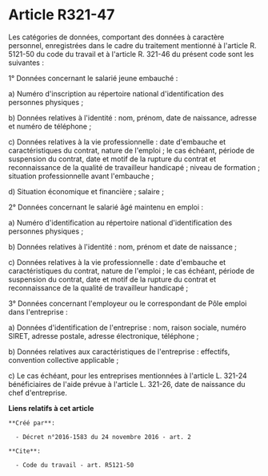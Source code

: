 # Article R321-47

Les catégories de données, comportant des données à caractère personnel, enregistrées dans le cadre du traitement mentionné à
l'article R. 5121-50 du code du travail et à l'article R. 321-46 du présent code sont les suivantes :

1° Données concernant le salarié jeune embauché :

a) Numéro d'inscription au répertoire national d'identification des personnes physiques ;

b) Données relatives à l'identité : nom, prénom, date de naissance, adresse et numéro de téléphone ;

c) Données relatives à la vie professionnelle : date d'embauche et caractéristiques du contrat, nature de l'emploi ; le cas
échéant, période de suspension du contrat, date et motif de la rupture du contrat et reconnaissance de la qualité de
travailleur handicapé ; niveau de formation ; situation professionnelle avant l'embauche ;

d) Situation économique et financière ; salaire ;

2° Données concernant le salarié âgé maintenu en emploi :

a) Numéro d'identification au répertoire national d'identification des personnes physiques ;

b) Données relatives à l'identité : nom, prénom et date de naissance ;

c) Données relatives à la vie professionnelle : date d'embauche et caractéristiques du contrat, nature de l'emploi ; le cas
échéant, période de suspension du contrat, date et motif de la rupture du contrat et reconnaissance de la qualité de
travailleur handicapé ;

3° Données concernant l'employeur ou le correspondant de Pôle emploi dans l'entreprise :

a) Données d'identification de l'entreprise : nom, raison sociale, numéro SIRET, adresse postale, adresse électronique,
téléphone ;

b) Données relatives aux caractéristiques de l'entreprise : effectifs, convention collective applicable ;

c) Le cas échéant, pour les entreprises mentionnées à l'article L. 321-24 bénéficiaires de l'aide prévue à l'article L.
321-26, date de naissance du chef d'entreprise.

**Liens relatifs à cet article**

	**Créé par**:

	  - Décret n°2016-1583 du 24 novembre 2016 - art. 2

	**Cite**:

	  - Code du travail - art. R5121-50
